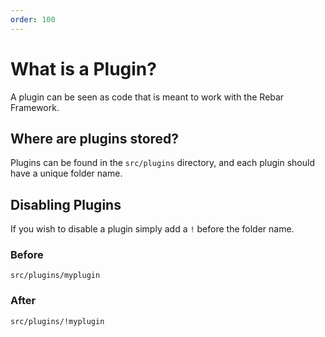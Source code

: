 ```yaml
---
order: 100
---
```


# What is a Plugin?

A plugin can be seen as code that is meant to work with the Rebar Framework.

## Where are plugins stored?

Plugins can be found in the `src/plugins` directory, and each plugin should have a unique folder name.

## Disabling Plugins

If you wish to disable a plugin simply add a `!` before the folder name.

### Before

```
src/plugins/myplugin
```

### After

```
src/plugins/!myplugin
```
